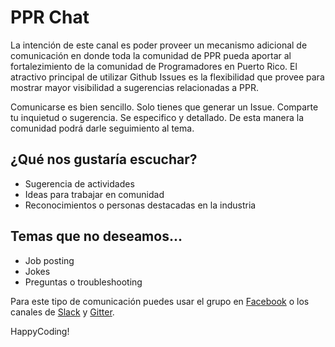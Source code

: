 # PPR Chat
La intención de este canal es poder proveer un mecanismo adicional de comunicación en donde toda la comunidad de PPR pueda aportar al fortalezimiento de la comunidad de Programadores en Puerto Rico. El atractivo principal de utilizar Github Issues es la flexibilidad que provee para mostrar mayor visibilidad a sugerencias relacionadas a PPR. 

Comunicarse es bien sencillo. Solo tienes que generar un Issue. Comparte tu inquietud o sugerencia. Se especifico y detallado. De esta manera la comunidad podrá darle seguimiento al tema.

## ¿Qué nos gustaría escuchar?
* Sugerencia de actividades
* Ideas para trabajar en comunidad
* Reconocimientos o personas destacadas en la industria

## Temas que no deseamos...
* Job posting
* Jokes
* Preguntas o troubleshooting 

Para este tipo de comunicación puedes usar el grupo en [Facebook](https://www.facebook.com/groups/programadorespuertorico/) o los canales de [Slack](https://prdevelopers.herokuapp.com/) y [Gitter](https://gitter.im/programadorespuertorico/chat).

HappyCoding!

